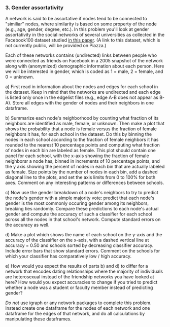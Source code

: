 ### 3. Gender assortativity

A network is said to be assortative if nodes tend to be connected to "similiar" nodes, where similarity is based on some property of the node (e.g., age, gender, degree, etc.). In this problem you'll look at gender assortativity in the social networks of several universities as collected in the Facebook100 dataset studied [in this paper](https://www.sciencedirect.com/science/article/pii/S0378437111009186). (A link to this dataset, which is not currently public, will be provided on Piazza.)

Each of these networks contains (undirected) links between people who were connected as friends on Facebook in a 2005 snapshot of the network along with (anonymized) demographic information about each person. Here we will be interested in gender, which is coded as 1 = male, 2 = female, and 0 = unknown.

a) First read in information about the nodes and edges for each school in the dataset. Keep in mind that the networks are undirected and each edge is listed only once in the edgelist files (e.g., edge A-B does not appear as B-A). Store all edges with the gender of nodes and their neighbors in one dataframe.

b) Summarize each node's neighborhood by counting what fraction of its neighbors are identified as male, female, or unknown. Then make a plot that shows the probability that a node is female versus the fraction of female neighbors it has, for each school in the dataset. Do this by binning the nodes in each school according to the fraction of female neighbors it has rounded to the nearest 10 percentage points and computing what fraction of nodes in each bin are labeled as female. This plot should contain one panel for each school, with the x-axis showing the fraction of female neighborsr a node has, binned in increments of 10 percentage points, and the y axis showing the percent of nodes in each bin that are actually labeled as female. Size points by the number of nodes in each bin, add a dashed diagonal line to the plots, and set the axis limits from 0 to 100% for both axes. Comment on any interesting patterns or differences between schools.

c) Now use the gender breakdown of a node's neighbors to try to predict the node's gender with a simple majority vote: predict that each node's gender is the most commonly occuring gender among its neighbors, breaking ties randomly. Compare these predictions to each node's actual gender and compute the accuracy of such a classifier for each school across all the nodes in that school's network. Compute standard errors on the accuracy as well.

d) Make a plot which shows the name of each school on the y-axis and the accuracy of the classifier on the x-axis, with a dashed vertical line at accuracy = 0.50 and schools sorted by decreasing classifier accuracy. Include error bars that show standard errors. Comment on the schools for which your classifier has comparatively low / high accuracy.

e) How would you expect the results of parts b) and d) to differ for a network that encodes dating relationships where the majority of individuals are heterosexual instead of the friendship networks you have looked at here? How would you expect accuracies to change if you tried to predict whether a node was a student or faculty member instead of predicting gender?

*Do not* use igraph or any network packages to complete this problem. Instead create one dataframe for the nodes of each network and one dataframe for the edges of that network, and do all calculations by manipulating these dataframes.